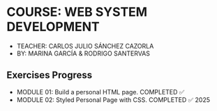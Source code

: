 # COURSE: WEB SYSTEM DEVELOPMENT

- TEACHER: CARLOS JULIO SÁNCHEZ CAZORLA
- BY: MARINA GARCÍA & RODRIGO SANTERVAS

## Exercises Progress
- MODULE 01: Build a personal HTML page. COMPLETED ✅
- MODULE 02: Styled Personal Page with CSS. COMPLETED ✅
2025
